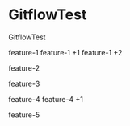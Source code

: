 # GitflowTest
GitflowTest

feature-1
feature-1 +1
feature-1 +2

feature-2

feature-3

feature-4
feature-4 +1

feature-5